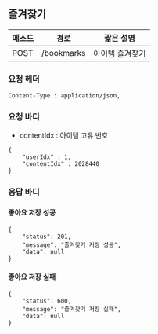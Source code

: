 ## 즐겨찾기

| 메소드 | 경로       | 짧은 설명       |
| ------ | ---------- | --------------- |
| POST   | /bookmarks | 아이템 즐겨찾기 |

### 요청 헤더

```
Content-Type : application/json,
```

### 요청 바디

- contentIdx : 아이템 고유 번호

```
{
	"userIdx" : 1,
	"contentIdx" : 2028440
}
```

### 응답 바디

#### 좋아요 저장 성공

```
{
    "status": 201,
    "message": "즐겨찾기 저장 성공",
    "data": null
}
```

#### 좋아요 저장 실패

```
{
    "status": 600,
    "message": "즐겨찾기 저장 실패",
    "data": null
}
```